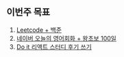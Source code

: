 ## 이번주 목표

1. [Leetcode + 백준](algorithm/README.md.md)
2. [네이버 오늘의 영어회화 + 왕초보 100일](english.md)
3. [Do it 리액트 스터디 후기 쓰기](https://blog.naver.com/1ilsang/222095020698)

